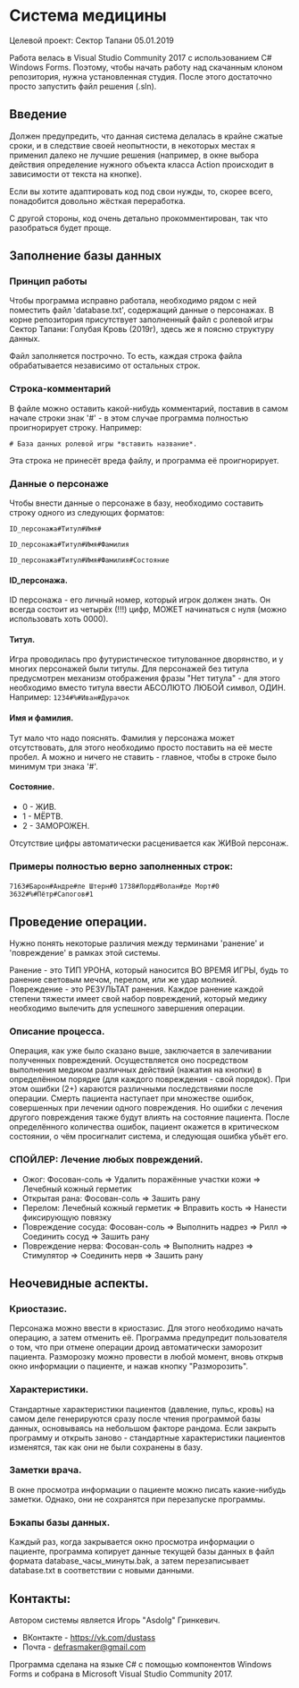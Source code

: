 # Система медицины 
Целевой проект: Сектор Тапани 05.01.2019

Работа велась в Visual Studio Community 2017 с использованием C# Windows Forms. 
Поэтому, чтобы начать работу над скачанным клоном репозитория, нужна установленная студия. После этого достаточно просто запустить файл решения (.sln).

## Введение
Должен предупредить, что данная система делалась в крайне сжатые сроки, и в следствие своей неопытности, в некоторых местах я применил далеко не лучшие решения (например, в окне выбора действия определение нужного объекта класса Action происходит в зависимости от текста на кнопке).

Если вы хотите адаптировать код под свои нужды, то, скорее всего, понадобится довольно жёсткая переработка.

С другой стороны, код очень детально прокомментирован, так что разобраться будет проще.

## Заполнение базы данных
### Принцип работы

Чтобы программа исправно работала, необходимо рядом с ней поместить файл 'database.txt', содержащий данные о персонажах. В корне репозитория присутствует заполненный файл с ролевой игры Сектор Тапани: Голубая Кровь (2019г), здесь же я поясню структуру данных.

Файл заполняется построчно. То есть, каждая строка файла обрабатывается независимо от остальных строк.

### Строка-комментарий
  
В файле можно оставить какой-нибудь комментарий, поставив в самом начале строки знак '#' - в этом случае программа полностью проигнорирует строку. Например:

`# База данных ролевой игры *вставить название*.`

Эта строка не принесёт вреда файлу, и программа её проигнорирует.

### Данные о персонаже

Чтобы внести данные о персонаже в базу, необходимо составить строку одного из следующих форматов:

`ID_персонажа#Титул#Имя#`

`ID_персонажа#Титул#Имя#Фамилия`

`ID_персонажа#Титул#Имя#Фамилия#Состояние`

#### ID_персонажа.

ID персонажа - его личный номер, который игрок должен знать. Он всегда состоит из четырёх (!!!) цифр, МОЖЕТ начинаться с нуля (можно использовать хоть 0000). 

#### Титул.

Игра проводилась про футуристическое титулованное дворянство, и у многих персонажей были титулы. Для персонажей без титула предусмотрен механизм отображения фразы "Нет титула" - для этого необходимо вместо титула ввести АБСОЛЮТО ЛЮБОЙ символ, ОДИН. Например:
`1234#%#Иван#Дурачок`

#### Имя и фамилия.

Тут мало что надо пояснять. Фамилия у персонажа может отсутствовать, для этого необходимо просто поставить на её месте пробел. А можно и ничего не ставить - главное, чтобы в строке было минимум три знака '#'.

#### Состояние.

* 0 - ЖИВ.
* 1 - МЁРТВ.
* 2 - ЗАМОРОЖЕН.

Отсутствие цифры автоматически расценивается как ЖИВой персонаж.

### Примеры полностью верно заполненных строк:

`7163#Барон#Андре#ле Штерн#0`
`1738#Лорд#Волан#де Морт#0`
`3632#%#Пётр#Сапогов#1`

## Проведение операции.
Нужно понять некоторые различия между терминами 'ранение' и 'повреждение' в рамках этой системы. 

Ранение - это ТИП УРОНА, который наносится ВО ВРЕМЯ ИГРЫ, будь то ранение световым мечом, перелом, или же удар молнией.
Повреждение - это РЕЗУЛЬТАТ ранения. Каждое ранение каждой степени тяжести имеет свой набор повреждений, который медику необходимо вылечить для успешного завершения операции.

### Описание процесса.
Операция, как уже было сказано выше, заключается в залечивании полученных повреждений. Осуществляется оно посредством выполнения медиком различных действий (нажатия на кнопки) в определённом порядке (для каждого повреждения - свой порядок). При этом ошибки (2+) караются различными последствиями после операции. Смерть пациента наступает при множестве ошибок, совершенных при лечении одного повреждения. Но ошибки с лечения другого повреждения также будут влиять на состояние пациента. После определённого количества ошибок, пациент окажется в критическом состоянии, о чём просигналит система, и следующая ошибка убьёт его.
### СПОЙЛЕР: Лечение любых повреждений.
* Ожог:               Фосован-соль => Удалить поражённые участки кожи => Лечебный кожный герметик
* Открытая рана:      Фосован-соль => Зашить рану
* Перелом:            Лечебный кожный герметик => Вправить кость => Нанести фиксирующую повязку
* Повреждение сосуда: Фосован-соль => Выполнить надрез => Рилл => Соединить сосуд => Зашить рану
* Повреждение нерва:  Фосован-соль => Выполнить надрез => Стимулятор => Соединить нерв => Зашить рану
## Неочевидные аспекты.
### Криостазис.
Персонажа можно ввести в криостазис. Для этого необходимо начать операцию, а затем отменить её. Программа предупредит пользователя о том, что при отмене операции дроид автоматически заморозит пациента. 
Разморозку можно провести в любой момент, вновь открыв окно информации о пациенте, и нажав кнопку "Разморозить".
### Характеристики.
Стандартные характеристики пациентов (давление, пульс, кровь) на самом деле генерируются сразу после чтения программой базы данных, основываясь на небольшом факторе рандома. Если закрыть программу и открыть заново - стандартные характеристики пациентов изменятся, так как они не были сохранены в базу.
### Заметки врача.
В окне просмотра информации о пациенте можно писать какие-нибудь заметки. Однако, они не сохранятся при перезапуске программы.
### Бэкапы базы данных.
Каждый раз, когда закрывается окно просмотра информации о пациенте, программа копирует данные текущей базы данных в файл формата database_часы_минуты.bak, а затем перезаписывает database.txt в соответствии с новыми данными.


## Контакты:
Автором системы является Игорь "Asdolg" Гринкевич. 

* ВКонтакте - https://vk.com/dustass 
* Почта - defrasmaker@gmail.com

Программа сделана на языке C# с помощью компонентов Windows Forms и собрана в Microsoft Visual Studio Community 2017.
